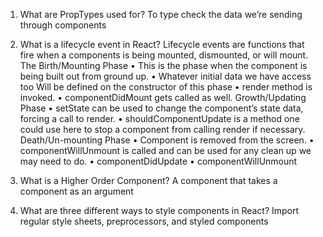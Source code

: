1.	What are PropTypes used for?
To type check the data we’re sending through components
2.	What is a lifecycle event in React?
Lifecycle events are functions that fire when a components is being mounted, dismounted, or will mount. 
The Birth/Mounting Phase
•	This is the phase when the component is being built out from ground up.
•	Whatever initial data we have access too Will be defined on the constructor of this phase
• render method is invoked.
•	componentDidMount gets called as well.
Growth/Updating Phase
•	setState can be used to change the component’s state data, forcing a call to render.
•	shouldComponentUpdate is a method one could use here to stop a component from calling render if necessary.
Death/Un-mounting Phase
•	Component is removed from the screen.
•	componentWillUnmount is called and can be used for any clean up we may need to do.
•	componentDidUpdate
•	componentWillUnmount

3.	What is a Higher Order Component?
A component that takes a component as an argument
4.	What are three different ways to style components in React?
Import regular style sheets, preprocessors, and styled components

